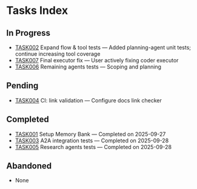 # Tasks Index

## In Progress

- [TASK002](./TASK002-expand-tests.md) Expand flow & tool tests — Added planning-agent unit tests; continue increasing tool coverage
- [TASK007](./TASK007-final-executor-fix.md) Final executor fix — User actively fixing coder executor
- [TASK006](./TASK006-remaining-agents-tests.md) Remaining agents tests — Scoping and planning

## Pending

- [TASK004](./TASK004-ci-link-validation.md) CI: link validation — Configure docs link checker

## Completed

- [TASK001](./TASK001-setup-memory-bank.md) Setup Memory Bank — Completed on 2025-09-27
- [TASK003](./TASK003-a2a-integration-tests.md) A2A integration tests — Completed on 2025-09-28
- [TASK005](./TASK005-research-agents-tests.md) Research agents tests — Completed on 2025-09-28

## Abandoned

- None

